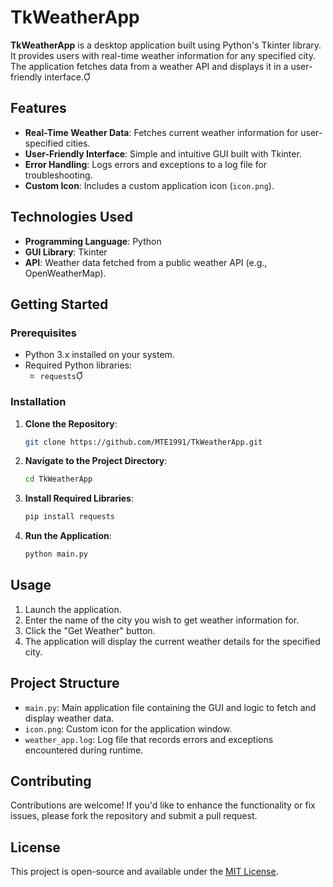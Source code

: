 # TkWeatherApp
**TkWeatherApp** is a desktop application built using Python's Tkinter library. It provides users with real-time weather information for any specified city. The application fetches data from a weather API and displays it in a user-friendly interface.

## Features
- **Real-Time Weather Data**: Fetches current weather information for user-specified cities.
- **User-Friendly Interface**: Simple and intuitive GUI built with Tkinter.
- **Error Handling**: Logs errors and exceptions to a log file for troubleshooting.
- **Custom Icon**: Includes a custom application icon (`icon.png`).

## Technologies Used
- **Programming Language**: Python
- **GUI Library**: Tkinter
- **API**: Weather data fetched from a public weather API (e.g., OpenWeatherMap).

## Getting Started

### Prerequisites
- Python 3.x installed on your system.
- Required Python libraries:
  - `requests`

### Installation
1. **Clone the Repository**:
   ```bash
   git clone https://github.com/MTE1991/TkWeatherApp.git
   ```
2. **Navigate to the Project Directory**:
   ```bash
   cd TkWeatherApp
   ```
3. **Install Required Libraries**:
   ```bash
   pip install requests
   ```
4. **Run the Application**:
   ```bash
   python main.py
   ```

## Usage
1. Launch the application.
2. Enter the name of the city you wish to get weather information for.
3. Click the "Get Weather" button.
4. The application will display the current weather details for the specified city.

## Project Structure
- `main.py`: Main application file containing the GUI and logic to fetch and display weather data.
- `icon.png`: Custom icon for the application window.
- `weather_app.log`: Log file that records errors and exceptions encountered during runtime.

## Contributing
Contributions are welcome! If you'd like to enhance the functionality or fix issues, please fork the repository and submit a pull request.

## License
This project is open-source and available under the [MIT License](LICENSE).
